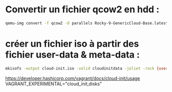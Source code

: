 # Convertir un fichier qcow2 en hdd :

```bash
qemu-img convert -f qcow2 -O parallels Rocky-9-GenericCloud-Base.latest.aarch64.qcow2 rocky9.hdd
```

# créer un fichier iso à partir des fichier user-data & meta-data :

```bash
mkisofs -output cloud-init.iso -volid cloudinitdata -joliet -rock {user-data,meta-data}
```

https://developer.hashicorp.com/vagrant/docs/cloud-init/usage
VAGRANT_EXPERIMENTAL="cloud_init,disks"
